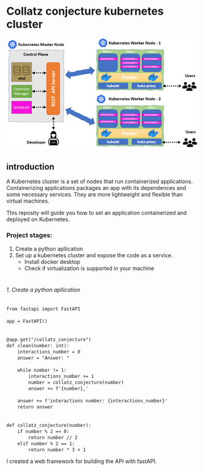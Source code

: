 # Collatz conjecture kubernetes cluster
![title](/guide_images/intro.png)

## introduction

A Kubernetes cluster is a set of nodes that run containerized applications. Containerizing applications packages an app with its dependences and some necessary services. They are more lightweight and flexible than virtual machines.

This reposity will guide you how to set an application containerized and deployed on Kubernetes.

### Project stages:
1. Create a python apllication
2. Set up a kubernetes cluster and expose the code as a service. 
   - Install docker desktop
   - Check if virtualization is supported in your machine

#
###### 1. Create a python apllication

```
from fastapi import FastAPI

app = FastAPI()


@app.get("/collatz_conjecture")
def clean(number: int):
    interactions_number = 0
    answer = "Answer: "

    while number != 1:
        interactions_number += 1
        number = collatz_conjecture(number)
        answer += f'{number},'

    answer += f'interactions number: {interactions_number}'
    return answer


def collatz_conjecture(number):
    if number % 2 == 0:
        return number // 2
    elif number % 2 == 1:
        return number * 3 + 1
```
I created a web framework for building the API with fastAPI.
